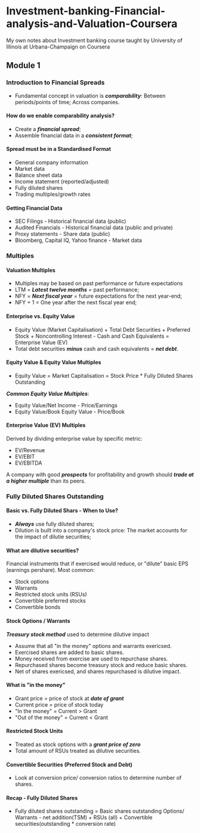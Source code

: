 # Investment-banking-Financial-analysis-and-Valuation-Coursera
My own notes about Investment banking course taught by University of Illinois at Urbana-Champaign on Coursera 

## Module 1

### Introduction to Financial Spreads

* Fundamental concept in valuation is ***comparability***: Between periods/points of time; Across companies.

#### How do we enable comparability analysis?

* Create a ***financial spread***;
* Assemble financial data in a ***consistent format***;

#### Spread must be in a Standardised Format

* General company information
* Market data
* Balance sheet data
* Income statement (reported/adjusted)
* Fully diluted shares
* Trading multiples/growth rates

#### Getting Financial Data

* SEC Filings - Historical financial data (public)
* Audited Financials - Historical financial data (public and private)
* Proxy statements - Share data (public)
* Bloomberg, Capital IQ, Yahoo finance - Market data

### Multiples

#### Valuation Multiples

* Multiples may be based on past performance or future expectations
* LTM = ***Latest twelve months*** = past performance;
* NFY = ***Next fiscal year*** = future expectations for the next year-end;
* NFY + 1 = One year after the next fiscal year end;

#### Enterprise vs. Equity Value

* Equity Value (Market Capitalisation) + Total Debt Securities + Preferred Stock + Noncontrolling Interest - Cash and Cash Equivalents = Enterprise Value (EV)
* Total debt securities ***minus*** cash and cash equivalents = ***net debt***.

#### Equity Value & Equity Value Multiples

* Equity Value = Market Capitalisation = Stock Price * Fully Diluted Shares Outstanding

***Common Equity Value Multiples***:

* Equity Value/Net Income - Price/Earnings
* Equity Value/Book Equity Value - Price/Book

#### Enterprise Value (EV) Multiples

Derived by dividing enterprise value by specific metric:
* EV/Revenue
* EV/EBIT
* EV/EBITDA

A company with good ***prospects*** for profitability and growth should ***trade at a higher multiple*** than its peers.

### Fully Diluted Shares Outstanding

#### Basic vs. Fully Diluted Shars - When to Use?

* ***Always*** use fully diluted shares;
* Dilution is built into a company's stock price: The market accounts for the impact of dilutie securities;

#### What are dilutive securities?

Financial instruments that if exercised would reduce, or "dilute" basic EPS (earnings pershare). Most common:

* Stock options
* Warrants
* Restricted stock units (RSUs)
* Convertible preferred stocks
* Convertible bonds

#### Stock Options / Warrants

***Treasury stock method*** used to determine dilutive impact

* Assume that all "in the money" options and warrants exericsed.
* Exercised shares are added to basic shares.
* Money received from exercise are used to repurchase shares.
* Repurchased shares become treasury stock and reduce basic shares.
* Net of shares exericsed, and shares repurchased is dilutive impact.

#### What is "in the money"

* Grant price = price of stock at ***date of grant***
* Current price = price of stock today
* "In the money" = Current > Grant
* "Out of the money" = Current < Grant

#### Restricted Stock Units

* Treated as stock options with a ***grant price of zero***
* Total amount of RSUs treated as dilutive securities.

#### Convertible Securities (Preferred Stock and Debt)

* Look at conversion price/ conversion ratios to determine number of shares.

#### Recap - Fully Diluted Shares

* Fully diluted shares outstanding = Basic shares outstanding Options/ Warrants - net addition(TSM) + RSUs (all) + Convertible securities(outstanding * conversion rate)
